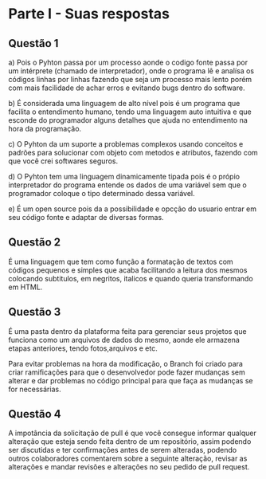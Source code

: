 # Parte I - Suas respostas

## Questão 1

a) Pois o Pyhton passa por um processo aonde o codigo fonte passa por um intérprete (chamado de interpretador), onde o programa lê e analísa os códigos linhas por linhas fazendo que seja um processo mais lento porém com mais facilidade de achar erros e evitando bugs dentro do software.

b) É considerada uma linguagem de alto nível pois é um programa que facilita o entendimento humano, tendo uma linguagem auto intuitiva e que esconde do programador alguns detalhes que ajuda no entendimento na hora da programação.

c) O Pyhton da um suporte a problemas complexos usando conceitos e padrões para solucionar com objeto com metodos e atributos, fazendo com que você crei softwares seguros.

d) O Pyhton tem uma linguagem dinamicamente tipada pois é o própio interpretador do programa entende os dados de uma variável sem que o programador coloque o tipo determinado dessa variável.

e) É um open source pois da a possibilidade e opcção do usuario entrar em seu código fonte e adaptar de diversas formas.

## Questão 2
É uma linguagem que tem como função a formatação de textos com códigos pequenos e simples que acaba facilitando a leitura dos mesmos colocando subtitulos, em negritos, italicos e quando queria transformando em HTML.

## Questão 3
É uma pasta dentro da plataforma feita para gerenciar seus projetos que funciona como um arquivos de dados do mesmo, aonde ele armazena etapas anteriores, tendo fotos,arquivos e etc.

Para evitar problemas na hora da modificação, o Branch foi criado para criar ramificações para que o desenvolvedor pode fazer mudanças sem alterar e dar problemas no código principal para que faça as mudanças se for necessárias.
## Questão 4
A impotância da solicitação de pull é que você consegue informar qualquer alteração que esteja sendo feita dentro de um repositório, assim podendo ser discutidas e ter confirmações antes de serem alteradas, podendo outros colaboradores comentarem sobre a seguinte alteração, revisar as alterações e mandar revisões e alterações no seu pedido de pull request.
